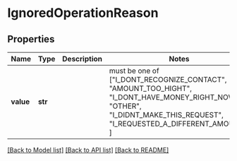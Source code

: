 # IgnoredOperationReason


## Properties
Name | Type | Description | Notes
------------ | ------------- | ------------- | -------------
**value** | **str** |  |  must be one of ["I_DONT_RECOGNIZE_CONTACT", "AMOUNT_TOO_HIGHT", "I_DONT_HAVE_MONEY_RIGHT_NOW", "OTHER", "I_DIDNT_MAKE_THIS_REQUEST", "I_REQUESTED_A_DIFFERENT_AMOUNT", ]

[[Back to Model list]](../README.md#documentation-for-models) [[Back to API list]](../README.md#documentation-for-api-endpoints) [[Back to README]](../README.md)


